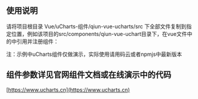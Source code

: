 ## 使用说明
请将项目根目录 Vue/uCharts-组件/qiun-vue-ucharts/src 下全部文件复制到指定位置，例如该项目的src/components/qiun-vue-uchart目录下，在vue文件中的<script></script>中引用并注册组件：

<div class="charts">
  <qiun-vue-ucharts type="column" :opts="opts" :chartData="chartData" @complete="complete"/>
</div>

<script>
import qiunVueUcharts from './components/qiun-vue-ucharts/qiun-vue-ucharts.vue'

export default {
  name: 'app',
  components: {
    qiunVueUcharts
  },
  ...
}
</script>


注：示例中uCharts组件仅做演示，实际使用请用码云或者npmjs中最新版本

## 组件参数详见官网组件文档或在线演示中的代码

[https://www.ucharts.cn](https://www.ucharts.cn)